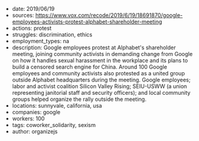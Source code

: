 - date: 2019/06/19
- sources: https://www.vox.com/recode/2019/6/19/18691870/google-employees-activists-protest-alphabet-shareholder-meeting
- actions: protest
- struggles: discrimination, ethics
- employment_types: na
- description: Google employees protest at Alphabet's shareholder meeting, joining community activists in demanding change from Google on how it handles sexual harassment in the workplace and its plans to build a censored search engine for China. Around 100 Google employees and community activists also protested as a united group outside Alphabet headquarters during the meeting. Google employees; labor and activist coalition Silicon Valley Rising; SEIU-USWW (a union representing janitorial staff and security officers); and local community groups helped organize the rally outside the meeting.
- locations: sunnyvale, california, usa
- companies: google
- workers: 100
- tags: coworker_solidarity, sexism
- author: organizejs
